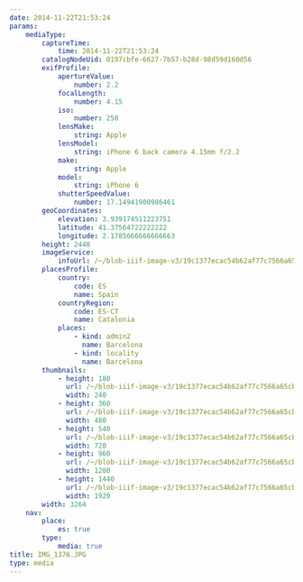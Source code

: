 ```yaml
---
date: 2014-11-22T21:53:24
params:
    mediaType:
        captureTime:
            time: 2014-11-22T21:53:24
        catalogNodeUid: 0197cbfe-6627-7b57-b28d-98d59d160d56
        exifProfile:
            apertureValue:
                number: 2.2
            focalLength:
                number: 4.15
            iso:
                number: 250
            lensMake:
                string: Apple
            lensModel:
                string: iPhone 6 back camera 4.15mm f/2.2
            make:
                string: Apple
            model:
                string: iPhone 6
            shutterSpeedValue:
                number: 17.14941900986461
        geoCoordinates:
            elevation: 3.939174511223751
            latitude: 41.37564722222222
            longitude: 2.1785666666666663
        height: 2448
        imageService:
            infoUrl: /~/blob-iiif-image-v3/19c1377ecac54b62af77c7566a65cba993dd6a0f34246e5de083a2e756e78805/info.json
        placesProfile:
            country:
                code: ES
                name: Spain
            countryRegion:
                code: ES-CT
                name: Catalonia
            places:
                - kind: admin2
                  name: Barcelona
                - kind: locality
                  name: Barcelona
        thumbnails:
            - height: 180
              url: /~/blob-iiif-image-v3/19c1377ecac54b62af77c7566a65cba993dd6a0f34246e5de083a2e756e78805/full/240%2C180/0/default.jpg
              width: 240
            - height: 360
              url: /~/blob-iiif-image-v3/19c1377ecac54b62af77c7566a65cba993dd6a0f34246e5de083a2e756e78805/full/480%2C360/0/default.jpg
              width: 480
            - height: 540
              url: /~/blob-iiif-image-v3/19c1377ecac54b62af77c7566a65cba993dd6a0f34246e5de083a2e756e78805/full/720%2C540/0/default.jpg
              width: 720
            - height: 960
              url: /~/blob-iiif-image-v3/19c1377ecac54b62af77c7566a65cba993dd6a0f34246e5de083a2e756e78805/full/1280%2C960/0/default.jpg
              width: 1280
            - height: 1440
              url: /~/blob-iiif-image-v3/19c1377ecac54b62af77c7566a65cba993dd6a0f34246e5de083a2e756e78805/full/1920%2C1440/0/default.jpg
              width: 1920
        width: 3264
    nav:
        place:
            es: true
        type:
            media: true
title: IMG_1376.JPG
type: media
---
```

